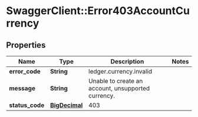 # SwaggerClient::Error403AccountCurrency

## Properties
Name | Type | Description | Notes
------------ | ------------- | ------------- | -------------
**error_code** | **String** | ledger.currency.invalid | 
**message** | **String** | Unable to create an account, unsupported currency. | 
**status_code** | [**BigDecimal**](BigDecimal.md) | 403 | 

